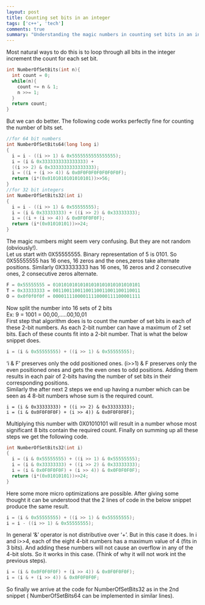 ```yaml
---
layout: post
title: Counting set bits in an integer
tags: ['c++', 'tech']
comments: true
summary: "Understanding the magic numbers in counting set bits in an integer/long"
---
```


Most natural ways to do this is to loop through all bits in the integer increment the count for each set bit.

```c++
int NumberOfSetBits(int n){
  int count = 0;
  while(n){
    count += n & 1;
    n >>= 1;
  }
  return count;
}
```

But we can do better. The following code works perfectly fine for counting the number of bits set.

```c++
//for 64 bit numbers
int NumberOfSetBits64(long long i)
{
  i = i - ((i >> 1) & 0x5555555555555555);
  i = (i & 0x3333333333333333) +
  ((i >> 2) & 0x3333333333333333);
  i = ((i + (i >> 4)) & 0x0F0F0F0F0F0F0F0F);
  return (i*(0x0101010101010101))>>56;
}
//for 32 bit integers
int NumberOfSetBits32(int i)
{
  i = i - ((i >> 1) & 0x55555555);
  i = (i & 0x33333333) + ((i >> 2) & 0x33333333);
  i = ((i + (i >> 4)) & 0x0F0F0F0F);
  return (i*(0x01010101))>>24;
}
```

The magic numbers might seem very confusing. But they are not random (obviously!).  
Let us start with 0X55555555\. Binary representation of 5 is 0101\. So 0X55555555 has 16 ones, 16 zeros and the ones,zeros take alternate positions. Similarly 0X33333333 has 16 ones, 16 zeros and 2 consecutive ones, 2 consecutive zeros alternate.

```c++
F = 0x55555555 = 01010101010101010101010101010101
T = 0x33333333 = 00110011001100110011001100110011
O = 0x0f0f0f0f = 00001111000011110000111100001111
```

Now split the number into 16 sets of 2 bits  
Ex: 9 = 1001 = 00,00,…..00,10,01  
First step that algorithm does is to count the number of set bits in each of these 2-bit numbers. As each 2-bit number can have a maximum of 2 set bits. Each of these counts fit into a 2-bit number. That is what the below snippet does.

```c++
i = (i & 0x55555555) + ((i >> 1) & 0x55555555);
```

‘i & F’ preserves only the odd positioned ones. (i>>1) & F preserves only the even positioned ones and gets the even ones to odd positions. Adding them results in each pair of 2-bits having the number of set bits in their corresponding positions.  
Similarly the after next 2 steps we end up having a number which can be seen as 4 8-bit numbers whose sum is the required count.

```
i = (i & 0x33333333) + ((i >> 2) & 0x33333333);
i = (i & 0x0F0F0F0F) + (i >> 4)) & 0x0F0F0F0F);
```

Multiplying this number with 0X01010101 will result in a number whose most significant 8 bits contain the required count. Finally on summing up all these steps we get the following code.

```c++
int NumberOfSetBits32(int i)
{
  i = (i & 0x55555555) + ((i >> 1) & 0x55555555);
  i = (i & 0x33333333) + ((i >> 2) & 0x33333333);
  i = (i & 0x0F0F0F0F) + (i >> 4)) & 0x0F0F0F0F);
  return (i*(0x01010101))>>24;
}
```

Here some more micro optimizations are possible. After giving some thought it can be understood that the 2 lines of code in the below snippet produce the same result.

```c++
i = (i & 0x55555555) + ((i >> 1) & 0x55555555);
i = i - ((i >> 1) & 0x55555555);
```
In general ‘&’ operator is not distributive over ‘+’. But in this case it does. In i and i>>4, each of the eight 4-bit numbers has a maximum value of 4 (fits in 3 bits). And adding these numbers will not cause an overflow in any of the 4-bit slots. So it works in this case. (Think of why it will not work int the previous steps).
```c++
i = (i & 0x0F0F0F0F) + (i >> 4)) & 0x0F0F0F0F);
i = (i & + (i >> 4)) & 0x0F0F0F0F;
```
So finally we arrive at the code for NumberOfSetBits32 as in the 2nd snippet ( NumberOfSetBits64 can be implemented in similar lines).
